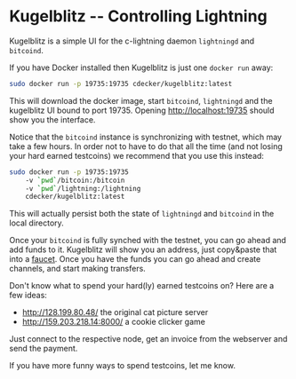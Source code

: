 # Kugelblitz -- Controlling Lightning

Kugelblitz is a simple UI for the c-lightning daemon `lightningd` and `bitcoind`.

If you have Docker installed then Kugelblitz is just one `docker run` away:

```bash
sudo docker run -p 19735:19735 cdecker/kugelblitz:latest
```

This will download the docker image, start `bitcoind`, `lightningd` and the kugelblitz UI bound to port 19735. Opening [http://localhost:19735](http://localhost:19735) should show you the interface.

Notice that the `bitcoind` instance is synchronizing with testnet, which may take a few hours. In order not to have to do that all the time (and not losing your hard earned testcoins) we recommend that you use this instead:

```bash
sudo docker run -p 19735:19735
	-v `pwd`/bitcoin:/bitcoin
	-v `pwd`/lightning:/lightning
	cdecker/kugelblitz:latest
```

This will actually persist both the state of `lightningd` and `bitcoind` in the local directory.

Once your `bitcoind` is fully synched with the testnet, you can go ahead and add funds to it.
Kugelblitz will show you an address, just copy&paste that into a [faucet](http://tpfaucet.appspot.com/).
Once you have the funds you can go ahead and create channels, and start making transfers.

Don't know what to spend your hard(ly) earned testcoins on? Here are a few ideas:

 - http://128.199.80.48/ the original cat picture server 
 - http://159.203.218.14:8000/ a cookie clicker game

Just connect to the respective node, get an invoice from the webserver and send the payment.

If you have more funny ways to spend testcoins, let me know.
